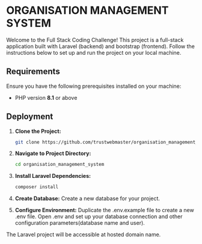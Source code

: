 # ORGANISATION MANAGEMENT SYSTEM

Welcome to the  Full Stack Coding Challenge! This project is a full-stack application built with Laravel (backend) and bootstrap (frontend). Follow the instructions below to set up and run the project on your local machine.

## Requirements
Ensure you have the following prerequisites installed on your machine:
- PHP version **8.1** or above

## Deployment


1. **Clone the Project:**
   ```bash
   git clone https://github.com/trustwebmaster/organisation_management_system.git

2. **Navigate to Project Directory:**
   ```bash
   cd organisation_management_system

3. **Install Laravel Dependencies:**
   ```bash
   composer install

4. **Create Database:**
   Create a new database for your project.

5. **Configure Environment:**
   Duplicate the .env.example file to create a new .env file.
   Open .env and set up your database connection and other configuration parameters(database name and user).


The Laravel project will be accessible at hosted domain name.
